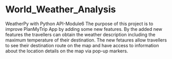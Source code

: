# World_Weather_Analysis
WeatherPy with Python API-Module6
The purpose of this project is to improve PlanMyTrip App by adding some new features. By the added new features the travellers can obtain the weather description including the maximum temperature of their destination. The new fetaures allow travellers to see their destination route on the map and have access to information about the location details on the map via pop-up markers.